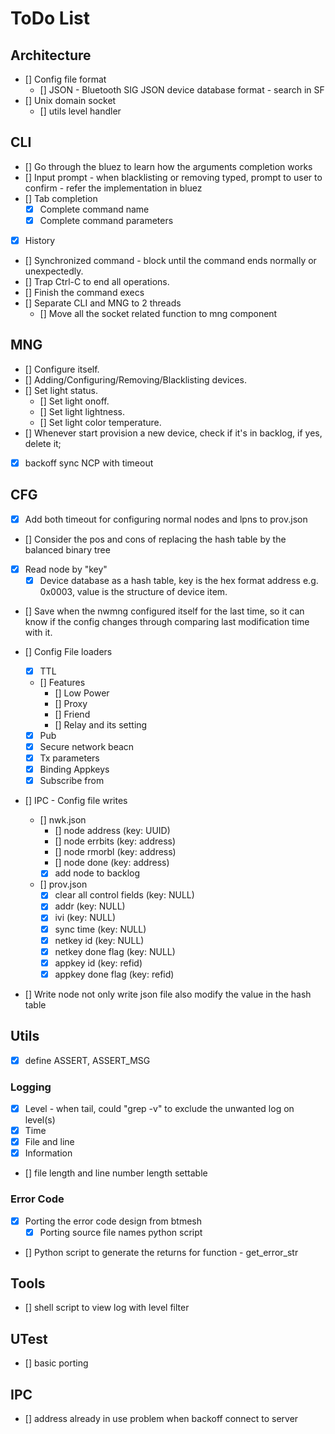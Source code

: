 # ToDo List

## Architecture

- [] Config file format
  - [] JSON - Bluetooth SIG JSON device database format - search in SF
- [] Unix domain socket
  - [] utils level handler

## CLI

- [] Go through the bluez to learn how the arguments completion works
- [] Input prompt - when blacklisting or removing typed, prompt to user to
  confirm - refer the implementation in bluez
- [] Tab completion
  - [x] Complete command name
  - [x] Complete command parameters
- [x] History
- [] Synchronized command - block until the command ends normally or unexpectedly.
- [] Trap Ctrl-C to end all operations.
- [] Finish the command execs
- [] Separate CLI and MNG to 2 threads
  - [] Move all the socket related function to mng component

## MNG

- [] Configure itself.
- [] Adding/Configuring/Removing/Blacklisting devices.
- [] Set light status.
  - [] Set light onoff.
  - [] Set light lightness.
  - [] Set light color temperature.
- [] Whenever start provision a new device, check if it's in backlog, if yes,
  delete it;
- [x] backoff sync NCP with timeout

## CFG

- [x] Add both timeout for configuring normal nodes and lpns to prov.json
- [] Consider the pos and cons of replacing the hash table by the balanced
  binary tree
- [x] Read node by "key"
  - [x] Device database as a hash table, key is the hex format address e.g.
        0x0003, value is the structure of device item.
- [] Save when the nwmng configured itself for the last time, so it can know if
  the config changes through comparing last modification time with it.
- [] Config File loaders

  - [x] TTL
  - [] Features
    - [] Low Power
    - [] Proxy
    - [] Friend
    - [] Relay and its setting
  - [x] Pub
  - [x] Secure network beacn
  - [x] Tx parameters
  - [x] Binding Appkeys
  - [x] Subscribe from

- [] IPC - Config file writes
  - [] nwk.json
    - [] node address (key: UUID)
    - [] node errbits (key: address)
    - [] node rmorbl (key: address)
    - [] node done (key: address)
    - [x] add node to backlog
  - [] prov.json
    - [x] clear all control fields (key: NULL)
    - [x] addr (key: NULL)
    - [x] ivi (key: NULL)
    - [x] sync time (key: NULL)
    - [x] netkey id (key: NULL)
    - [x] netkey done flag (key: NULL)
    - [x] appkey id (key: refid)
    - [x] appkey done flag (key: refid)
- [] Write node not only write json file also modify the value in the hash table

## Utils

- [x] define ASSERT, ASSERT_MSG

### Logging

- [x] Level - when tail, could "grep -v" to exclude the unwanted log on level(s)
- [x] Time
- [x] File and line
- [x] Information
- [] file length and line number length settable

### Error Code

- [x] Porting the error code design from btmesh
  - [x] Porting source file names python script
- [] Python script to generate the returns for function - get_error_str

## Tools

- [] shell script to view log with level filter

## UTest

- [] basic porting

## IPC

- [] address already in use problem when backoff connect to server
